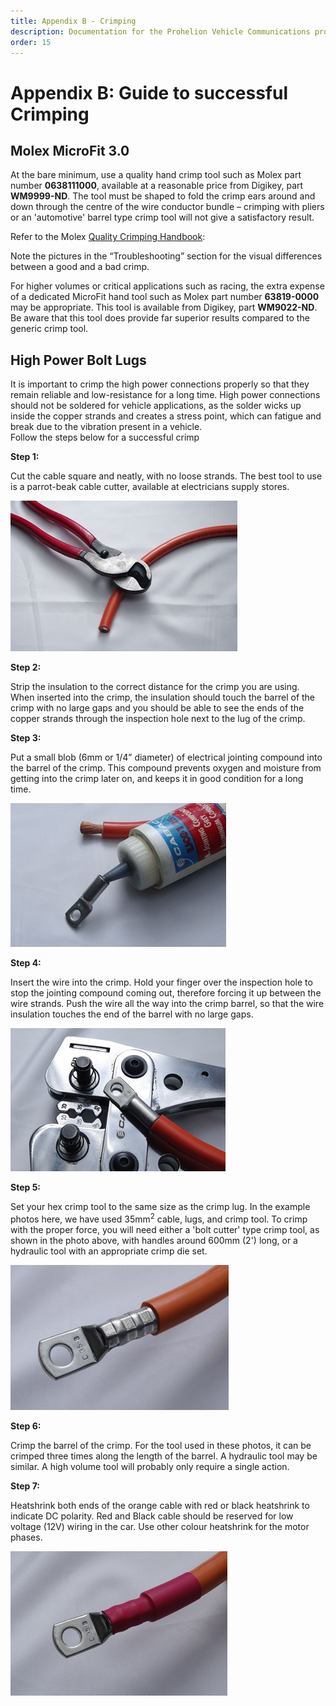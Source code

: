 ```yaml
---
title: Appendix B - Crimping
description: Documentation for the Prohelion Vehicle Communications protocol
order: 15
---
```


# Appendix B: Guide to successful Crimping

## Molex MicroFit 3.0

At the bare minimum, use a quality hand crimp tool such as Molex part number <strong>0638111000</strong>, available at a reasonable price from Digikey, part <strong>WM9999-ND</strong>.  The tool must be shaped to fold the crimp ears around and down through the centre of the wire conductor bundle – crimping with pliers or an 'automotive' barrel type crimp tool will not give a satisfactory result. 

Refer to the Molex [Quality Crimping Handbook](http://www.molex.com/pdm_docs/ats/TM-638000029.pdf):

Note the pictures in the “Troubleshooting” section for the visual differences between a good and a bad crimp.

For higher volumes or critical applications such as racing, the extra expense of a dedicated MicroFit hand tool such as Molex part number <strong>63819-0000</strong> may be appropriate.  This tool is available from Digikey, part <strong>WM9022-ND</strong>.  Be aware that this tool does provide far superior results compared to the generic crimp tool.

## High Power Bolt Lugs

It is important to crimp the high power connections properly so that they remain reliable and low-resistance for a long time.  High power connections should not be soldered for vehicle applications, as the solder wicks up inside the copper strands and creates a stress point, which can fatigue and break due to the vibration present in a vehicle.  
Follow the steps below for a successful crimp

<strong>Step 1:</strong>

Cut the cable square and neatly, with no loose strands.  The best tool to use is a parrot-beak cable cutter, available at electricians supply stores.  

![Step 1](images/AppB_1.jpg)

<strong>Step 2:</strong>

Strip the insulation to the correct distance for the crimp you are using.  When inserted into the crimp, the insulation should touch the barrel of the crimp with no large gaps and you should be able to see the ends of the copper strands through the inspection hole next to the lug of the crimp.

<strong>Step 3:</strong>

Put a small blob (6mm or 1/4” diameter) of electrical jointing compound into the barrel of the crimp.  This compound prevents oxygen and moisture from getting into the crimp later on, and keeps it in good condition for a long time.  

![Step 3](images/AppB_2.jpg)

<strong>Step 4:</strong>

Insert the wire into the crimp.  Hold your finger over the inspection hole to stop the jointing compound coming out, therefore forcing it up between the wire strands.  Push the wire all the way into the crimp barrel, so that the wire insulation touches the end of the barrel with no large gaps.

![Step 4](images/AppB_3.jpg)

<strong>Step 5:</strong>

Set your hex crimp tool to the same size as the crimp lug.  In the example photos here, we have used 35mm<sup>2</sup> cable, lugs, and crimp tool.  To crimp with the proper force, you will need either a 'bolt cutter' type crimp tool, as shown in the photo above, with handles around 600mm (2') long, or a hydraulic tool with an appropriate crimp die set.

![Step 5](images/AppB_4.jpg)

<strong>Step 6:</strong>

Crimp the barrel of the crimp.  For the tool used in these photos, it can be crimped three times along the length of the barrel.  A hydraulic tool may be similar. A high volume tool will probably only require a single action.  

<strong>Step 7:</strong>

Heatshrink both ends of the orange cable with red or black heatshrink to indicate DC polarity.  Red and Black cable should be reserved for low voltage (12V) wiring in the car.  Use other colour heatshrink for the motor phases.  

![Step 7](images/AppB_5.jpg)

